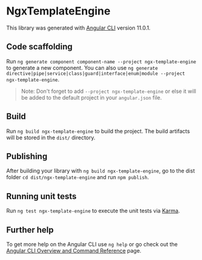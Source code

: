 # NgxTemplateEngine

This library was generated with [Angular CLI](https://github.com/angular/angular-cli) version 11.0.1.

## Code scaffolding

Run `ng generate component component-name --project ngx-template-engine` to generate a new component. You can also use `ng generate directive|pipe|service|class|guard|interface|enum|module --project ngx-template-engine`.
> Note: Don't forget to add `--project ngx-template-engine` or else it will be added to the default project in your `angular.json` file. 

## Build

Run `ng build ngx-template-engine` to build the project. The build artifacts will be stored in the `dist/` directory.

## Publishing

After building your library with `ng build ngx-template-engine`, go to the dist folder `cd dist/ngx-template-engine` and run `npm publish`.

## Running unit tests

Run `ng test ngx-template-engine` to execute the unit tests via [Karma](https://karma-runner.github.io).

## Further help

To get more help on the Angular CLI use `ng help` or go check out the [Angular CLI Overview and Command Reference](https://angular.io/cli) page.
